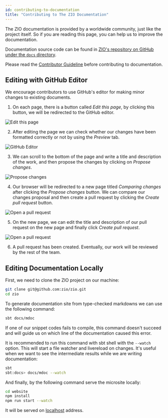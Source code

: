```yaml
---
id: contributing-to-documentation
title: "Contributing to The ZIO Documentation"
---
```


The ZIO documentation is provided by a worldwide community, just like the project itself. So if you are reading this page, you can help us to improve the documentation.

Documentation source code can be found in [ZIO's repository on GitHub under the `docs` directory](https://github.com/zio/zio/tree/master/docs).

Please read the [Contributor Guideline](contributing.md) before contributing to documentation.

## Editing with GitHub Editor

We encourage contributors to use GitHub's editor for making minor changes to existing documents.

1. On each page, there is a button called _Edit this page_, by clicking this button, we will be redirected to the GitHub editor.

![Edit this page](/img/assets/edit-this-page.png)

2. After editing the page we can check whether our changes have been formatted correctly or not by using the _Preview_ tab.

![GitHub Editor](/img/assets/github-editor.png)

3. We can scroll to the bottom of the page and write a title and description of the work, and then propose the changes by clicking on _Propose changes_.

![Propose changes](/img/assets/propose-changes.png)

4. Our browser will be redirected to a new page titled _Comparing changes_ after clicking the _Propose changes_ button. We can compare our changes proposal and then create a pull request by clicking the _Create pull request_ button.

![Open a pull request](/img/assets/comparing-changes.png)

5. On the new page, we can edit the title and description of our pull request on the new page and finally click _Create pull request_.

![Open a pull request](/img/assets/open-a-pull-request.png)

6. A pull request has been created. Eventually, our work will be reviewed by the rest of the team.

## Editing Documentation Locally

First, we need to clone the ZIO project on our machine:

```bash
git clone git@github.com:zio/zio.git
cd zio
```

To generate documentation site from type-checked markdowns we can use the following command:

```bash
sbt docs/mdoc
```

If one of our snippet codes fails to compile, this command doesn't succeed and will guide us on which line of the documentation caused this error.

It is recommended to run this command with sbt shell with the `--watch` option. This will start a file watcher and livereload on changes. It's useful when we want to see the intermediate results while we are writing documentation:

```bash
sbt
sbt:docs> docs/mdoc --watch
```

And finally, by the following command serve the microsite locally:

```bash
cd website
npm install
npm run start --watch
```

It will be served on [localhost](http://127.0.0.1:3000/) address.
